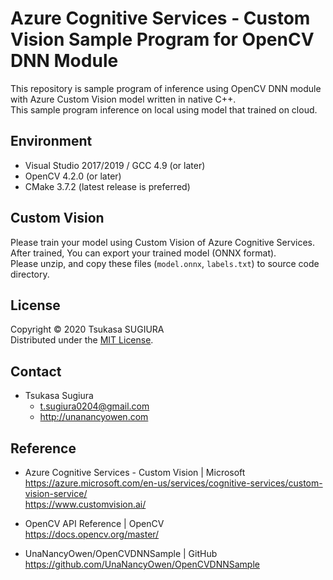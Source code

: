 Azure Cognitive Services - Custom Vision Sample Program for OpenCV DNN Module
=============================================================================

This repository is sample program of inference using OpenCV DNN module with Azure Custom Vision model written in native C++.  
This sample program inference on local using model that trained on cloud.  


Environment
-----------
* Visual Studio 2017/2019 / GCC 4.9 (or later)  
* OpenCV 4.2.0 (or later)  
* CMake 3.7.2 (latest release is preferred)  

Custom Vision
-------------
Please train your model using Custom Vision of Azure Cognitive Services.  
After trained, You can export your trained model (ONNX format).  
Please unzip, and copy these files (<code>model.onnx</code>, <code>labels.txt</code>) to source code directory.

License
-------
Copyright &copy; 2020 Tsukasa SUGIURA  
Distributed under the [MIT License](http://www.opensource.org/licenses/mit-license.php "MIT License | Open Source Initiative").

Contact
-------
* Tsukasa Sugiura  
    * <t.sugiura0204@gmail.com>  
    * <http://unanancyowen.com>  

Reference
---------
* Azure Cognitive Services - Custom Vision | Microsoft  
  <https://azure.microsoft.com/en-us/services/cognitive-services/custom-vision-service/>  
  <https://www.customvision.ai/>

* OpenCV API Reference | OpenCV  
  <https://docs.opencv.org/master/>

* UnaNancyOwen/OpenCVDNNSample | GitHub  
  <https://github.com/UnaNancyOwen/OpenCVDNNSample>
